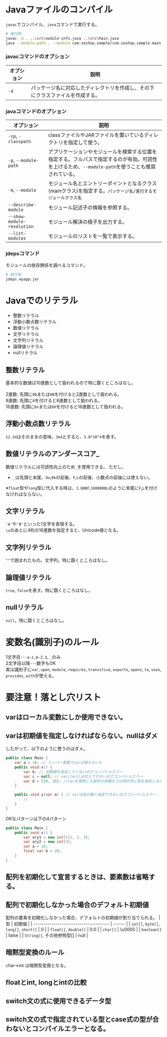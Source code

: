 # Javaファイルのコンパイル
`javac`でコンパイル、`java`コマンドで実行する。
```bash
# 実行例
javac -d . ..\src\module-info.java ..\src\Main.java
java --module-path . --module com.seshop.sample/com.seshop.sample.main.Main
```

### javacコマンドのオプション

| オプション | 説明                                                                           |
| ---------- | ------------------------------------------------------------------------------ |
| `-d`       | パッケージ名に対応したディレクトリを作成し、その下にクラスファイルを作成する。 |


### javaコマンドのオプション
| オプション                 | 説明                                                                                                                                              |
| -------------------------- | ------------------------------------------------------------------------------------------------------------------------------------------------- |
| `-cp`, `-classpath`        | classファイルやJARファイルを置いているディレクトリを指定して使う。                                                                                |
| `-p`, `--module-path`      | アプリケーションやモジュールを検索する位置を指定する。フルパスで指定するのが有効。可読性を上げるため、`--module-path`を使うことも推奨されている。 |
| `-m`, `--module`           | モジュール名とエントリーポイントとなるクラス(mainクラス)を指定する。`パッケージ名/実行するモジュールクラス名`                                     |
| `--describe-module`        | モジュール記述子の情報を参照する。                                                                                                                |
| `--show-module-resolution` | モジュール解決の様子を出力する。                                                                                                                  |
| `--list-modules`           | モジュールのリストを一覧で表示する。                                                                                                              |

### jdepsコマンド
モジュールの依存関係を調べるコマンド。
```bash
# 実行例
jdeps myapp.jar
```


# Javaでのリテラル
- 整数リテラル
- 浮動小数点数リテラル
- 数値リテラル
- 文字リテラル
- 文字列リテラル
- 論理値リテラル
- nullリテラル

## 整数リテラル
基本的な数値は10進数として扱われるので特に躓くところはなし。<br><br>
2進数: 先頭に`0b`または`0B`を付けると2進数として扱われる。<br>
8進数: 先頭に`0`を付けると8進数として扱われる。<br>
16進数: 先頭に`0x`または`0X`を付けると16進数として扱われる。<br>

## 浮動小数点数リテラル
`12.34`はそのままの意味。`3e4`とすると、`3.0*10^4`を表す。

## 数値リテラルのアンダースコア_
数値リテラルには可読性向上のため`_`を使用できる。
ただし、

- `_`は先頭と末尾、`0x`,`0b`の前後、`F`,`L`の前後、小数点の前後には使えない。

※`float`型や`long`型に代入する時は、`1.000F`,`1000000L`のように末尾に`F`,`L`を付けなければならない。

## 文字リテラル
`'A'`や`'B'`といった1文字を表現する。<br>
`\u`のあとに4桁の16進数を指定すると、Unicode値となる。

## 文字列リテラル
`""`で囲まれたもの。文字列。特に躓くところはなし。

## 論理値リテラル
`true`, `false`を表す。特に躓くところはなし。

## nullリテラル
`null`。特に躓くところはなし。

# 変数名(識別子)のルール
1文字目･･･`a-z,A-Z`, `$`, `_`のみ<br>
2文字目以降･･･数字もOK<br>
実は識別子に`var`, `open`, `module`, `requires`, `transitive`, `exports`, `opens`, `to`, `uses`, `provides`, `with`が使える。


# 要注意！落とし穴リスト
## varはローカル変数にしか使用できない。
## varは初期値を指定しなければならない。nullはダメ
したがって、以下のように使うのはダメ。
```java
public class Main {
    var a = 10; // メンバー変数でvarは使えない✕
    public void x() {
        var b; // 初期値を指定していないのでコンパイルエラー
        var c = null; // varにnullは代入できないのでコンパイルエラー
        var d = {10, 20}; //varを使用した配列の初期化では明示的に型を指定しなければならないのでコンパイルエラー
    }

    public void y(var a) { // varは仮引数に指定できないのでコンパイルエラー
        //
    }
}
```

OKなパターンは下の4パターン
```java
public class Main {
    public void x() {
        var ary1 = new int[]{1, 2, 3};
        var ary2 = new int[3];
        var a = 10;
        final var b = 20;
    }
}
```

## 配列を初期化して宣言するときは、要素数は省略する。
## 配列で初期化しなかった場合のデフォルト初期値
配列の要素を初期化しなかった場合、デフォルトの初期値が割り当てられる。
| 型                                     | 初期値 |
| -------------------------------------- | ------ |
| `int[]`, `byte[]`, `long[]`, `short[]` | 0      |
| `float[]`, `double[]`                  | 0.0    |
| `char[]`                               | \u0000 |
| `boolean[]`                            | false  |
| `String[]`, その他参照型[]             | null   |

## 暗黙型変換のルール
char→int は暗黙型変換となる。

## floatとint, longとintの比較

## switch文の式に使用できるデータ型
## switch文の式で指定されている型とcase式の型が合わないとコンパイルエラーとなる。
